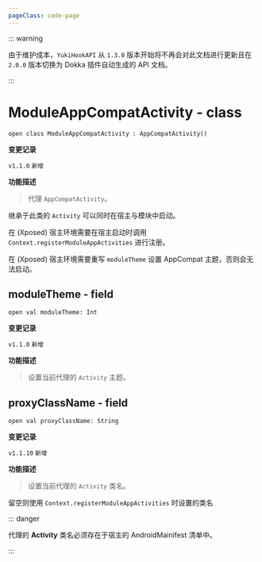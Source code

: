 ```yaml
---
pageClass: code-page
---
```


::: warning

由于维护成本，`YukiHookAPI` 从 `1.3.0` 版本开始将不再会对此文档进行更新且在 `2.0.0` 版本切换为 Dokka 插件自动生成的 API 文档。

:::

# ModuleAppCompatActivity <span class="symbol">- class</span>

```kotlin:no-line-numbers
open class ModuleAppCompatActivity : AppCompatActivity()
```

**变更记录**

`v1.1.0` `新增`

**功能描述**

> 代理 `AppCompatActivity`。

继承于此类的 `Activity` 可以同时在宿主与模块中启动。

在 (Xposed) 宿主环境需要在宿主启动时调用 `Context.registerModuleAppActivities` 进行注册。

在 (Xposed) 宿主环境需要重写 `moduleTheme` 设置 AppCompat 主题，否则会无法启动。

## moduleTheme <span class="symbol">- field</span>

```kotlin:no-line-numbers
open val moduleTheme: Int
```

**变更记录**

`v1.1.0` `新增`

**功能描述**

> 设置当前代理的 `Activity` 主题。

## proxyClassName <span class="symbol">- field</span>

```kotlin:no-line-numbers
open val proxyClassName: String
```

**变更记录**

`v1.1.10` `新增`

**功能描述**

> 设置当前代理的 `Activity` 类名。

留空则使用 `Context.registerModuleAppActivities` 时设置的类名

::: danger

代理的 **Activity** 类名必须存在于宿主的 AndroidMainifest 清单中。

:::